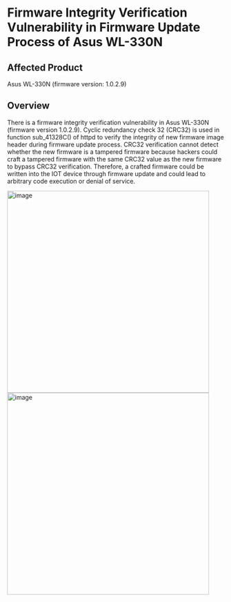 # Firmware Integrity Verification Vulnerability in Firmware Update Process of Asus WL-330N


## Affected Product
Asus WL-330N (firmware version: 1.0.2.9)

## Overview
There is a firmware integrity verification vulnerability in Asus WL-330N (firmware version 1.0.2.9). Cyclic redundancy check 32 (CRC32) is used in function sub_41328C() of httpd to verify the integrity of new firmware image header during firmware update process. CRC32 verification cannot detect whether the new firmware is a tampered firmware because hackers could craft a tampered firmware with the same CRC32 value as the new firmware to bypass CRC32 verification. Therefore, a crafted firmware could be written into the IOT device through firmware update and could lead to arbitrary code execution or denial of service.

<img width="468" alt="image" src="https://github.com/user-attachments/assets/1c2fcb16-1cd1-4e44-b0b9-08c76d135f85" />
<img width="468" alt="image" src="https://github.com/user-attachments/assets/fe0f56b0-bf60-4056-bfe3-06e06fc596bb" />

